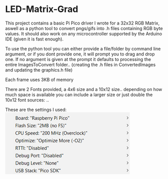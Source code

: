 # LED-Matrix-Grad
This project contains a basic Pi Pico driver I wrote for a 32x32 RGB Matrix, aswell as a python tool to convert pngs/gifs into .h files containing RGB byte values. It should also work on any microcontroller supported by the Arduino IDE (given it is fast enough).

To use the python tool you can either provide a file/folder by command line argument, or if you dont provide one, it will prompt you to drag and drop one. If no argument is given at the prompt it defaults to processing the entire ImagesToConvert folder.. (creating the .h files in ConvertedImages and updating the graphics.h file)

Each frame uses 3KB of memory

There are 2 Fonts provided, a 4x6 size and a 10x12 size.. depending on how much space is available you can include a larger size or just double the 10x12
font sources: ..

These are the settings I used: <br>
<img src="https://github.com/JShweiri/LED-Matrix-Grad/blob/master/settings.png?raw=true">
